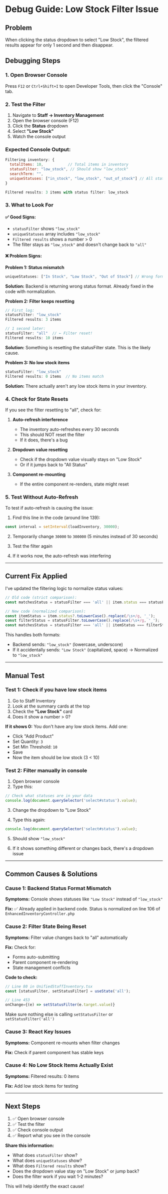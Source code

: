 # Debug Guide: Low Stock Filter Issue

## Problem
When clicking the status dropdown to select "Low Stock", the filtered results appear for only 1 second and then disappear.

## Debugging Steps

### 1. Open Browser Console
Press `F12` or `Ctrl+Shift+I` to open Developer Tools, then click the "Console" tab.

### 2. Test the Filter
1. Navigate to **Staff → Inventory Management**
2. Open the browser console (F12)
3. Click the **Status** dropdown
4. Select **"Low Stock"**
5. Watch the console output

### Expected Console Output:
```javascript
Filtering inventory: {
  totalItems: 10,           // Total items in inventory
  statusFilter: "low_stock", // Should show "low_stock"
  searchTerm: "",
  uniqueStatuses: ["in_stock", "low_stock", "out_of_stock"] // All statuses in data
}

Filtered results: 3 items with status filter: low_stock
```

### 3. What to Look For

#### ✅ Good Signs:
- `statusFilter` shows `"low_stock"` 
- `uniqueStatuses` array includes `"low_stock"`
- `Filtered results` shows a number > 0
- The filter stays as `"low_stock"` and doesn't change back to `"all"`

#### ❌ Problem Signs:

**Problem 1: Status mismatch**
```javascript
uniqueStatuses: ["In Stock", "Low Stock", "Out of Stock"] // Wrong format! Should be lowercase with underscores
```
**Solution:** Backend is returning wrong status format. Already fixed in the code with normalization.

**Problem 2: Filter keeps resetting**
```javascript
// First log:
statusFilter: "low_stock"
Filtered results: 3 items

// 1 second later:
statusFilter: "all"  // ← Filter reset!
Filtered results: 10 items
```
**Solution:** Something is resetting the statusFilter state. This is the likely cause.

**Problem 3: No low stock items**
```javascript
statusFilter: "low_stock"
Filtered results: 0 items  // No items match
```
**Solution:** There actually aren't any low stock items in your inventory.

### 4. Check for State Resets

If you see the filter resetting to "all", check for:

1. **Auto-refresh interference**
   - The inventory auto-refreshes every 30 seconds
   - This should NOT reset the filter
   - If it does, there's a bug

2. **Dropdown value resetting**
   - Check if the dropdown value visually stays on "Low Stock"
   - Or if it jumps back to "All Status"

3. **Component re-mounting**
   - If the entire component re-renders, state might reset

### 5. Test Without Auto-Refresh

To test if auto-refresh is causing the issue:

1. Find this line in the code (around line 139):
```javascript
const interval = setInterval(loadInventory, 30000);
```

2. Temporarily change `30000` to `300000` (5 minutes instead of 30 seconds)

3. Test the filter again

4. If it works now, the auto-refresh was interfering

---

## Current Fix Applied

I've updated the filtering logic to normalize status values:

```javascript
// Old code (strict comparison):
const matchesStatus = statusFilter === 'all' || item.status === statusFilter;

// New code (normalized comparison):
const itemStatus = item.status?.toLowerCase().replace(/\s+/g, '_');
const filterStatus = statusFilter.toLowerCase().replace(/\s+/g, '_');
const matchesStatus = statusFilter === 'all' || itemStatus === filterStatus;
```

This handles both formats:
- Backend sends: `"low_stock"` (lowercase, underscore)
- If it accidentally sends: `"Low Stock"` (capitalized, space) → Normalized to `"low_stock"`

---

## Manual Test

### Test 1: Check if you have low stock items

1. Go to Staff Inventory
2. Look at the summary cards at the top
3. Check the **"Low Stock"** card
4. Does it show a number > 0?

**If it shows 0:** You don't have any low stock items. Add one:
- Click "Add Product"
- Set Quantity: `3`
- Set Min Threshold: `10`
- Save
- Now the item should be low stock (3 < 10)

### Test 2: Filter manually in console

1. Open browser console
2. Type this:
```javascript
// Check what statuses are in your data
console.log(document.querySelector('select#status').value);
```

3. Change the dropdown to "Low Stock"

4. Type this again:
```javascript
console.log(document.querySelector('select#status').value);
```

5. Should show `"low_stock"`

6. If it shows something different or changes back, there's a dropdown issue

---

## Common Causes & Solutions

### Cause 1: Backend Status Format Mismatch
**Symptoms:** Console shows statuses like `"Low Stock"` instead of `"low_stock"`

**Fix:** ✅ Already applied in backend code. Status is normalized on line 106 of `EnhancedInventoryController.php`

### Cause 2: Filter State Being Reset
**Symptoms:** Filter value changes back to "all" automatically

**Fix:** Check for:
- Forms auto-submitting
- Parent component re-rendering
- State management conflicts

**Code to check:**
```javascript
// Line 80 in UnifiedStaffInventory.tsx
const [statusFilter, setStatusFilter] = useState('all');

// Line 453
onChange={(e) => setStatusFilter(e.target.value)}
```

Make sure nothing else is calling `setStatusFilter` or `setStatusFilter('all')`

### Cause 3: React Key Issues
**Symptoms:** Component re-mounts when filter changes

**Fix:** Check if parent component has stable keys

### Cause 4: No Low Stock Items Actually Exist
**Symptoms:** Filtered results: 0 items

**Fix:** Add low stock items for testing

---

## Next Steps

1. ✅ Open browser console
2. ✅ Test the filter
3. ✅ Check console output
4. ✅ Report what you see in the console

**Share this information:**
- What does `statusFilter` show?
- What does `uniqueStatuses` show?
- What does `Filtered results` show?
- Does the dropdown value stay on "Low Stock" or jump back?
- Does the filter work if you wait 1-2 minutes?

This will help identify the exact cause!

